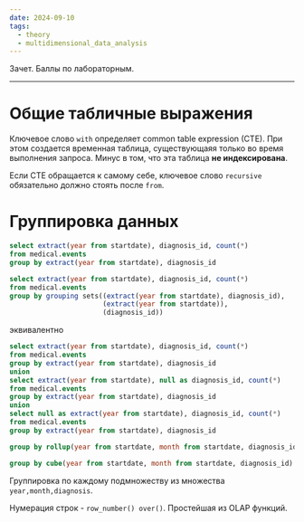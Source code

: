 ```yaml
---
date: 2024-09-10
tags:
  - theory
  - multidimensional_data_analysis
---
```

Зачет. Баллы по лабораторным.

---
# Общие табличные выражения
Ключевое слово `with` определяет common table expression (CTE).
При этом создается временная таблица, существующаяя только во время выполнения запроса. Минус в том, что эта таблица **не индексирована**.

Если CTE обращается к самому себе, ключевое слово `recursive` обязательно должно стоять после `from`.

# Группировка данных
```sql
select extract(year from startdate), diagnosis_id, count(*)
from medical.events
group by extract(year from startdate), diagnosis_id
```

```sql
select extract(year from startdate), diagnosis_id, count(*)
from medical.events
group by grouping sets((extract(year from startdate), diagnosis_id),
					   (extract(year from startdate)),
					   (diagnosis_id))
```
эквивалентно
```sql
select extract(year from startdate), diagnosis_id, count(*)
from medical.events
group by extract(year from startdate), diagnosis_id
union
select extract(year from startdate), null as diagnosis_id, count(*)
from medical.events
group by extract(year from startdate), diagnosis_id
union
select null as extract(year from startdate), diagnosis_id, count(*)
from medical.events
group by extract(year from startdate), diagnosis_id
```

```sql
group by rollup(year from startdate, month from startdate, diagnosis_id)
```

```sql
group by cube(year from startdate, month from startdate, diagnosis_id)
```
Группировка по каждому подмножеству из множества `year,month,diagnosis`.

Нумерация строк - `row_number() over()`. Простейшая из OLAP функций.
